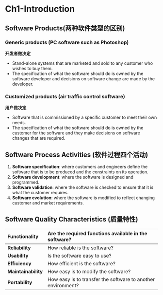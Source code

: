 # Ch1-Introduction
## Software Products(两种软件类型的区别)
### Generic products (PC software such as Photoshop)
**开发者做决定**
- Stand-alone systems that are marketed and sold to any customer who wishes to buy them.
- The specification of what the software should do is owned by the  software developer and decisions on software change are made by the developer.
### Customized products (air traffic control software)
**用户做决定**
- Software that is commissioned by a specific customer to meet their own needs.
- The specification of what the software should do is owned by the  customer for the software and they make decisions on software changes that are required.

## Software Process Activities (软件过程四个活动) 
1. **Software specification**: where customers and engineers define the software that is to be produced and the constraints on its operation.
2. **Software development**: where the software is designed and programmed.
3. **Software validation**: where the software is checked to ensure that it is what the customer requires.
4. **Software evolution**: where the software is modified to reflect changing customer and market requirements.

## Software Quality Characteristics (质量特性)

| Functionality       | Are the required functions available in the software?        |
| :------------------ | :----------------------------------------------------------- |
| **Reliability**     | How reliable is the software?                                |
| **Usability**       | Is the software easy to use?                                 |
| **Efficiency**      | How efficient is the software?                               |
| **Maintainability** | How easy is to modify the software?                          |
| **Portability**     | How easy is to transfer the software to another environment? |


